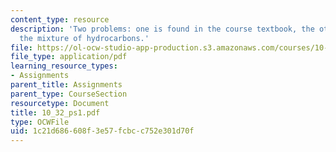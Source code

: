 ```yaml
---
content_type: resource
description: 'Two problems: one is found in the course textbook, the other concerns
  the mixture of hydrocarbons.'
file: https://ol-ocw-studio-app-production.s3.amazonaws.com/courses/10-32-separation-processes-spring-2005/1c21d686608f3e57fcbcc752e301d70f_10_32_ps1.pdf
file_type: application/pdf
learning_resource_types:
- Assignments
parent_title: Assignments
parent_type: CourseSection
resourcetype: Document
title: 10_32_ps1.pdf
type: OCWFile
uid: 1c21d686-608f-3e57-fcbc-c752e301d70f
---
```

